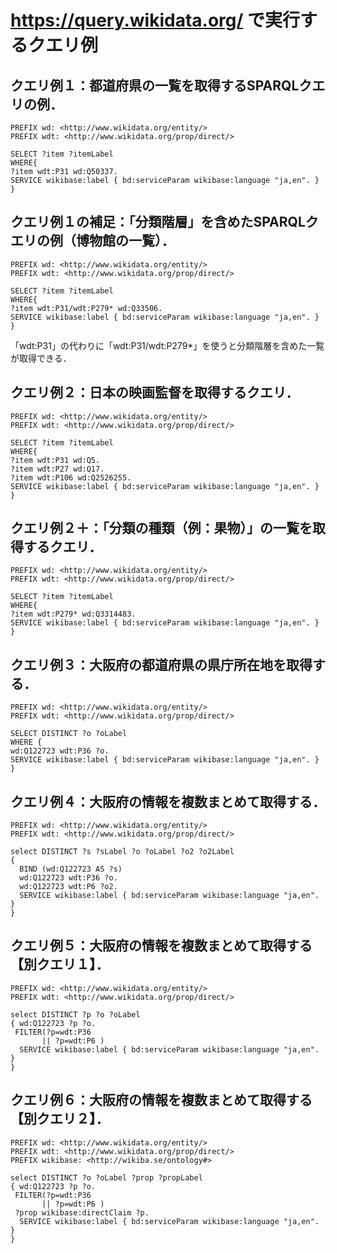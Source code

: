 # https://query.wikidata.org/ で実行するクエリ例

## クエリ例１：都道府県の一覧を取得するSPARQLクエリの例．
```
PREFIX wd: <http://www.wikidata.org/entity/>
PREFIX wdt: <http://www.wikidata.org/prop/direct/>

SELECT ?item ?itemLabel 
WHERE{
?item wdt:P31 wd:Q50337. 
SERVICE wikibase:label { bd:serviceParam wikibase:language "ja,en". }
}
```
## クエリ例１の補足：「分類階層」を含めたSPARQLクエリの例（博物館の一覧）．
```
PREFIX wd: <http://www.wikidata.org/entity/>
PREFIX wdt: <http://www.wikidata.org/prop/direct/>

SELECT ?item ?itemLabel 
WHERE{
?item wdt:P31/wdt:P279* wd:Q33506. 
SERVICE wikibase:label { bd:serviceParam wikibase:language "ja,en". }
}
```
「wdt:P31」の代わりに「wdt:P31/wdt:P279*」を使うと分類階層を含めた一覧が取得できる．

## クエリ例２：日本の映画監督を取得するクエリ．
```
PREFIX wd: <http://www.wikidata.org/entity/>
PREFIX wdt: <http://www.wikidata.org/prop/direct/>

SELECT ?item ?itemLabel 
WHERE{
?item wdt:P31 wd:Q5.
?item wdt:P27 wd:Q17. 
?item wdt:P106 wd:Q2526255. 
SERVICE wikibase:label { bd:serviceParam wikibase:language "ja,en". }
}
```
## クエリ例２＋：「分類の種類（例：果物）」の一覧を取得するクエリ．
```
PREFIX wd: <http://www.wikidata.org/entity/>
PREFIX wdt: <http://www.wikidata.org/prop/direct/>

SELECT ?item ?itemLabel 
WHERE{
?item wdt:P279* wd:Q3314483. 
SERVICE wikibase:label { bd:serviceParam wikibase:language "ja,en". }
}
```
## クエリ例３：大阪府の都道府県の県庁所在地を取得する．
```
PREFIX wd: <http://www.wikidata.org/entity/>
PREFIX wdt: <http://www.wikidata.org/prop/direct/>
	   
SELECT DISTINCT ?o ?oLabel
WHERE { 
wd:Q122723 wdt:P36 ?o.
SERVICE wikibase:label { bd:serviceParam wikibase:language "ja,en". }
}
```


## クエリ例４：大阪府の情報を複数まとめて取得する．
```
PREFIX wd: <http://www.wikidata.org/entity/>
PREFIX wdt: <http://www.wikidata.org/prop/direct/>

select DISTINCT ?s ?sLabel ?o ?oLabel ?o2 ?o2Label
{ 
  BIND (wd:Q122723 AS ?s)
  wd:Q122723 wdt:P36 ?o.
  wd:Q122723 wdt:P6 ?o2.
  SERVICE wikibase:label { bd:serviceParam wikibase:language "ja,en". }
}
```
## クエリ例５：大阪府の情報を複数まとめて取得する【別クエリ１】．
```
PREFIX wd: <http://www.wikidata.org/entity/>
PREFIX wdt: <http://www.wikidata.org/prop/direct/>

select DISTINCT ?p ?o ?oLabel 
{ wd:Q122723 ?p ?o.
 FILTER(?p=wdt:P36
       || ?p=wdt:P6 )
  SERVICE wikibase:label { bd:serviceParam wikibase:language "ja,en". }
}
```
## クエリ例６：大阪府の情報を複数まとめて取得する【別クエリ２】．
```
PREFIX wd: <http://www.wikidata.org/entity/>
PREFIX wdt: <http://www.wikidata.org/prop/direct/>
PREFIX wikibase: <http://wikiba.se/ontology#>

select DISTINCT ?o ?oLabel ?prop ?propLabel
{ wd:Q122723 ?p ?o.
 FILTER(?p=wdt:P36
       || ?p=wdt:P6 )
 ?prop wikibase:directClaim ?p.
  SERVICE wikibase:label { bd:serviceParam wikibase:language "ja,en". }
}
```


